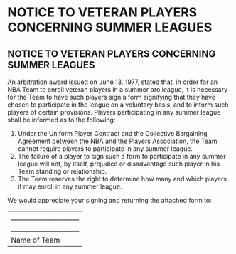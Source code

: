 # NOTICE TO VETERAN PLAYERS CONCERNING SUMMER LEAGUES

## NOTICE TO VETERAN PLAYERS CONCERNING SUMMER LEAGUES

An arbitration award issued on June 13, 1977, stated that, in order for an NBA Team to enroll veteran players in a summer pro league, it is necessary for the Team to have such players sign a form signifying that they have chosen to participate in the league on a voluntary basis, and to inform such players of certain provisions. Players participating in any summer league shall be informed as to the following:

1. Under the Uniform Player Contract and the Collective Bargaining Agreement between the NBA and the Players Association, the Team cannot require players to participate in any summer league.
2. The failure of a player to sign such a form to participate in any summer league will not, by itself, prejudice or disadvantage such player in his Team standing or relationship.
3. The Team reserves the right to determine how many and which players it may enroll in any summer league.

We would appreciate your signing and returning the attached form to:  

|                          |
| :---------------------   |
| _____________________    |
| _____________________    |
| Name of Team             |
